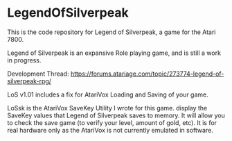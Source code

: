 # LegendOfSilverpeak
This is the code repository for Legend of Silverpeak, a game for the Atari 7800.

Legend of Silverpeak is an expansive Role playing game, and is still a work in progress.

Development Thread:  https://forums.atariage.com/topic/273774-legend-of-silverpeak-rpg/

LoS v1.01 includes a fix for AtariVox Loading and Saving of your game.  

LoSsk is the AtariVox SaveKey Utility I wrote for this game.  display the SaveKey values that Legend of Silverpeak saves to memory.  It will allow you to check the save game (to verify your level, amount of gold, etc). It is for real hardware only as the AtariVox is not currently emulated in software.
